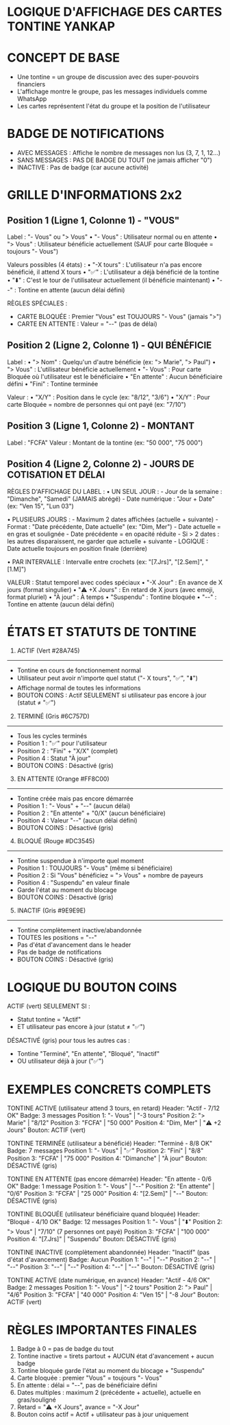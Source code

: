 LOGIQUE D'AFFICHAGE DES CARTES TONTINE YANKAP
=====================================================

CONCEPT DE BASE
===============
- Une tontine = un groupe de discussion avec des super-pouvoirs financiers
- L'affichage montre le groupe, pas les messages individuels comme WhatsApp
- Les cartes représentent l'état du groupe et la position de l'utilisateur

BADGE DE NOTIFICATIONS
======================
- AVEC MESSAGES : Affiche le nombre de messages non lus (3, 7, 1, 12...)
- SANS MESSAGES : PAS DE BADGE DU TOUT (ne jamais afficher "0")
- INACTIVE : Pas de badge (car aucune activité)

GRILLE D'INFORMATIONS 2x2
==========================

Position 1 (Ligne 1, Colonne 1) - "VOUS"
------------------------------------------
Label : "- Vous" ou "> Vous"
  • "- Vous" : Utilisateur normal ou en attente
  • "> Vous" : Utilisateur bénéficie actuellement (SAUF pour carte Bloquée = toujours "- Vous")

Valeurs possibles (4 états) :
  • "-X tours" : L'utilisateur n'a pas encore bénéficié, il attend X tours
  • "✅" : L'utilisateur a déjà bénéficié de la tontine
  • "⬇️" : C'est le tour de l'utilisateur actuellement (il bénéficie maintenant)
  • "--" : Tontine en attente (aucun délai défini)

RÈGLES SPÉCIALES :
- CARTE BLOQUÉE : Premier "Vous" est TOUJOURS "- Vous" (jamais ">")
- CARTE EN ATTENTE : Valeur = "--" (pas de délai)

Position 2 (Ligne 2, Colonne 1) - QUI BÉNÉFICIE
------------------------------------------------
Label : 
  • "> Nom" : Quelqu'un d'autre bénéficie (ex: "> Marie", "> Paul")
  • "> Vous" : L'utilisateur bénéficie actuellement
  • "- Vous" : Pour carte Bloquée où l'utilisateur est le bénéficiaire
  • "En attente" : Aucun bénéficiaire défini
  • "Fini" : Tontine terminée

Valeur : 
  • "X/Y" : Position dans le cycle (ex: "8/12", "3/6")
  • "X/Y" : Pour carte Bloquée = nombre de personnes qui ont payé (ex: "7/10")

Position 3 (Ligne 1, Colonne 2) - MONTANT
------------------------------------------
Label : "FCFA"
Valeur : Montant de la tontine (ex: "50 000", "75 000")

Position 4 (Ligne 2, Colonne 2) - JOURS DE COTISATION ET DÉLAI
----------------------------------------------------------------
RÈGLES D'AFFICHAGE DU LABEL :
  • UN SEUL JOUR : 
    - Jour de la semaine : "Dimanche", "Samedi" (JAMAIS abrégé)
    - Date numérique : "Jour + Date" (ex: "Ven 15", "Lun 03")
  
  • PLUSIEURS JOURS : 
    - Maximum 2 dates affichées (actuelle + suivante)
    - Format : "Date précédente, Date actuelle" (ex: "Dim, Mer")
    - Date actuelle = en gras et soulignée
    - Date précédente = en opacité réduite
    - Si > 2 dates : les autres disparaissent, ne garder que actuelle + suivante
    - LOGIQUE : Date actuelle toujours en position finale (derrière)
  
  • PAR INTERVALLE : Intervalle entre crochets (ex: "[7.Jrs]", "[2.Sem]", "[1.M]")

VALEUR : Statut temporel avec codes spéciaux
  • "-X Jour" : En avance de X jours (format singulier)
  • "⚠️ +X Jours" : En retard de X jours (avec emoji, format pluriel)
  • "À jour" : À temps
  • "Suspendu" : Tontine bloquée
  • "--" : Tontine en attente (aucun délai défini)

ÉTATS ET STATUTS DE TONTINE
============================

1. ACTIF (Vert #28A745)
-----------------------
- Tontine en cours de fonctionnement normal
- Utilisateur peut avoir n'importe quel statut ("- X tours", "✅", "⬇️")
- Affichage normal de toutes les informations
- BOUTON COINS : Actif SEULEMENT si utilisateur pas encore à jour (statut ≠ "✅")

2. TERMINÉ (Gris #6C757D)
-------------------------
- Tous les cycles terminés
- Position 1 : "✅" pour l'utilisateur
- Position 2 : "Fini" + "X/X" (complet)
- Position 4 : Statut "À jour"
- BOUTON COINS : Désactivé (gris)

3. EN ATTENTE (Orange #FF8C00)
------------------------------
- Tontine créée mais pas encore démarrée
- Position 1 : "- Vous" + "--" (aucun délai)
- Position 2 : "En attente" + "0/X" (aucun bénéficiaire)
- Position 4 : Valeur "--" (aucun délai défini)
- BOUTON COINS : Désactivé (gris)

4. BLOQUÉ (Rouge #DC3545)
-------------------------
- Tontine suspendue à n'importe quel moment
- Position 1 : TOUJOURS "- Vous" (même si bénéficiaire)
- Position 2 : Si "Vous" bénéficiez = "> Vous" + nombre de payeurs
- Position 4 : "Suspendu" en valeur finale
- Garde l'état au moment du blocage
- BOUTON COINS : Désactivé (gris)

5. INACTIF (Gris #9E9E9E)
-------------------------
- Tontine complètement inactive/abandonnée
- TOUTES les positions = "--"
- Pas d'état d'avancement dans le header
- Pas de badge de notifications
- BOUTON COINS : Désactivé (gris)

LOGIQUE DU BOUTON COINS
=======================
ACTIF (vert) SEULEMENT SI :
- Statut tontine = "Actif" 
- ET utilisateur pas encore à jour (statut ≠ "✅")

DÉSACTIVÉ (gris) pour tous les autres cas :
- Tontine "Terminé", "En attente", "Bloqué", "Inactif"
- OU utilisateur déjà à jour ("✅")

EXEMPLES CONCRETS COMPLETS
===========================

TONTINE ACTIVE (utilisateur attend 3 tours, en retard)
Header: "Actif - 7/12 OK"
Badge: 3 messages
Position 1: "- Vous" | "-3 tours"
Position 2: "> Marie" | "8/12"
Position 3: "FCFA" | "50 000"
Position 4: "Dim, Mer" | "⚠️ +2 Jours"
Bouton: ACTIF (vert)

TONTINE TERMINÉE (utilisateur a bénéficié)
Header: "Terminé - 8/8 OK"
Badge: 7 messages
Position 1: "- Vous" | "✅"
Position 2: "Fini" | "8/8"
Position 3: "FCFA" | "75 000"
Position 4: "Dimanche" | "À jour"
Bouton: DÉSACTIVÉ (gris)

TONTINE EN ATTENTE (pas encore démarrée)
Header: "En attente - 0/6 OK"
Badge: 1 message
Position 1: "- Vous" | "--"
Position 2: "En attente" | "0/6"
Position 3: "FCFA" | "25 000"
Position 4: "[2.Sem]" | "--"
Bouton: DÉSACTIVÉ (gris)

TONTINE BLOQUÉE (utilisateur bénéficiaire quand bloquée)
Header: "Bloqué - 4/10 OK"
Badge: 12 messages
Position 1: "- Vous" | "⬇️"
Position 2: "> Vous" | "7/10" (7 personnes ont payé)
Position 3: "FCFA" | "100 000"
Position 4: "[7.Jrs]" | "Suspendu"
Bouton: DÉSACTIVÉ (gris)

TONTINE INACTIVE (complètement abandonnée)
Header: "Inactif" (pas d'état d'avancement)
Badge: Aucun
Position 1: "--" | "--"
Position 2: "--" | "--"
Position 3: "--" | "--"
Position 4: "--" | "--"
Bouton: DÉSACTIVÉ (gris)

TONTINE ACTIVE (date numérique, en avance)
Header: "Actif - 4/6 OK"
Badge: 2 messages
Position 1: "- Vous" | "-2 tours"
Position 2: "> Paul" | "4/6"
Position 3: "FCFA" | "40 000"
Position 4: "Ven 15" | "-8 Jour"
Bouton: ACTIF (vert)

RÈGLES IMPORTANTES FINALES
===========================
1. Badge à 0 = pas de badge du tout
2. Tontine inactive = tirets partout + AUCUN état d'avancement + aucun badge
3. Tontine bloquée garde l'état au moment du blocage + "Suspendu"
4. Carte bloquée : premier "Vous" = toujours "- Vous"
5. En attente : délai = "--", pas de bénéficiaire défini
6. Dates multiples : maximum 2 (précédente + actuelle), actuelle en gras/souligné
7. Retard = "⚠️ +X Jours", avance = "-X Jour"
8. Bouton coins actif = Actif + utilisateur pas à jour uniquement
